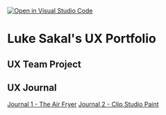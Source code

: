 [![Open in Visual Studio Code](https://classroom.github.com/assets/open-in-vscode-f059dc9a6f8d3a56e377f745f24479a46679e63a5d9fe6f495e02850cd0d8118.svg)](https://classroom.github.com/online_ide?assignment_repo_id=6804804&assignment_repo_type=AssignmentRepo)
# Luke Sakal's UX Portfolio


## UX Team Project


## UX Journal

[Journal 1 - The Air Fryer](j01/)
[Journal 2 - Clip Studio Paint](j02/)
